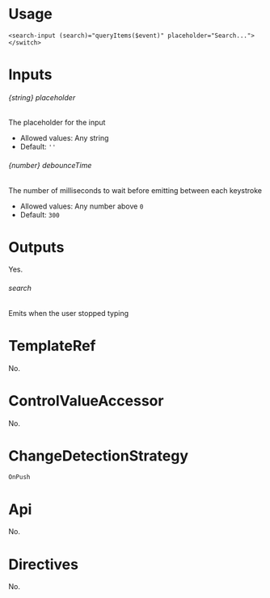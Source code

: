 # Usage

`<search-input (search)="queryItems($event)" placeholder="Search..."></switch>`

# Inputs

###### {string} placeholder
The placeholder for the input

- Allowed values: Any string
- Default: `''`

###### {number} debounceTime
The number of milliseconds to wait before emitting between each keystroke

- Allowed values: Any number above `0`
- Default: `300`


# Outputs

Yes.

###### search
Emits when the user stopped typing

# TemplateRef

No.

# ControlValueAccessor

No.

# ChangeDetectionStrategy

`OnPush`

# Api

No.

# Directives

No.

